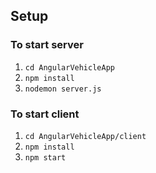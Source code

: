 ## Setup

### To start server
1. `cd AngularVehicleApp`
2. `npm install`
3. `nodemon server.js`

### To start client
1. `cd AngularVehicleApp/client`
2. `npm install`
3. `npm start`

